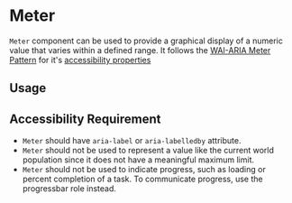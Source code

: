 # Meter

`Meter` component can be used to provide a graphical display of a numeric value
that varies within a defined range. It follows the
[WAI-ARIA Meter Pattern](https://w3c.github.io/aria-practices/#meter) for it's
[accessibility properties](https://w3c.github.io/aria-practices/#wai-aria-roles-states-and-properties-15)

<!-- INJECT_TOC -->

## Usage

<!-- IMPORT_EXAMPLE src/meter/stories/__js/MeterBasic.component.jsx -->

<!-- CODESANDBOX
link_title: Meter Basic- Open On Sandbox
js: src/meter/stories/__js/MeterBasic.component.jsx
css: src/meter/stories/MeterBasic.css
-->

<!-- CODESANDBOX
link_title: Meter Styled - Open On Sandbox
js: src/meter/stories/__js/MeterStyled.component.jsx
deps: ['@emotion/css']
-->

## Accessibility Requirement

- `Meter` should have `aria-label` or `aria-labelledby` attribute.
- `Meter` should not be used to represent a value like the current world
  population since it does not have a meaningful maximum limit.
- `Meter` should not be used to indicate progress, such as loading or percent
  completion of a task. To communicate progress, use the progressbar role
  instead.

<!-- INJECT_COMPOSITION src/meter -->

<!-- INJECT_PROPS src/meter -->
